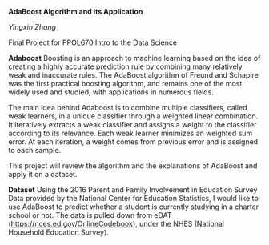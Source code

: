 **AdaBoost Algorithm and its Application**

*Yingxin Zhang*

Final Project for PPOL670 Intro to the Data Science

**Adaboost**
Boosting is an approach to machine learning based on the idea of creating a highly accurate prediction rule by combining many relatively weak and inaccurate rules. The AdaBoost algorithm of Freund and Schapire was the first practical boosting algorithm, and remains one of the most widely used and studied, with applications in numerous fields.

The main idea behind Adaboost is to combine multiple classifiers, called weak learners, in a unique classifier through a weighted linear combination. It iteratively extracts a weak classifier and assigns a weight to the classifier according to its relevance. Each weak learner minimizes an weighted sum error. At each iteration, a weight comes from previous error and is assigned to each sample.

This project will review the algorithm and the explanations of AdaBoost and apply it on a dataset.

**Dataset**
Using the 2016 Parent and Family Involvement in Education Survey Data provided by the National Center for Education Statistics, I would like to use AdaBoost to predict whether a student is currently studying in a charter school or not. The data is pulled down from eDAT (https://nces.ed.gov/OnlineCodebook), under the NHES (National Household Education Survey). 

